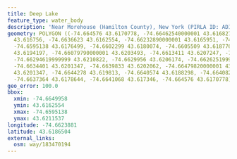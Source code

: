 ```yaml
---
title: Deep Lake
feature_type: water_body
description: 'Near Morehouse (Hamilton County), New York (PIRLA ID: ADIR017)'
geometry: POLYGON ((-74.664576 43.6170778, -74.66462540000001 43.6168275, -74.66351419999999
  43.616756, -74.6636623 43.6162554, -74.66232890000001 43.6165951, -74.6605016 43.6172029,
  -74.6595138 43.6176499, -74.6602299 43.6180074, -74.6605509 43.6187761, -74.6609954
  43.6194197, -74.66079790000001 43.6203493, -74.6613411 43.6207247, -74.6622054 43.6211537,
  -74.66294619999999 43.6210822, -74.6629956 43.6206174, -74.66262519999999 43.6204565,
  -74.6634401 43.6201347, -74.6639833 43.6202062, -74.66479820000001 43.6205459, -74.6649958
  43.6201347, -74.6644278 43.619813, -74.6640574 43.6188298, -74.6640821 43.618365,
  -74.6637364 43.6178644, -74.6641068 43.617346, -74.664576 43.6170778))
geo_error: 100.0
bbox:
  xmin: -74.6649958
  ymin: 43.6162554
  xmax: -74.6595138
  ymax: 43.6211537
longitude: -74.6623881
latitude: 43.6186504
external_links:
  osm: way/183470194
---
```

